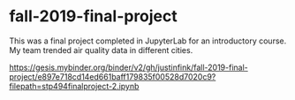 # fall-2019-final-project
This was a final project completed in JupyterLab for an introductory course. My team trended air quality data in different cities.


https://gesis.mybinder.org/binder/v2/gh/justinfink/fall-2019-final-project/e897e718cd14ed661baff179835f00528d7020c9?filepath=stp494finalproject-2.ipynb
